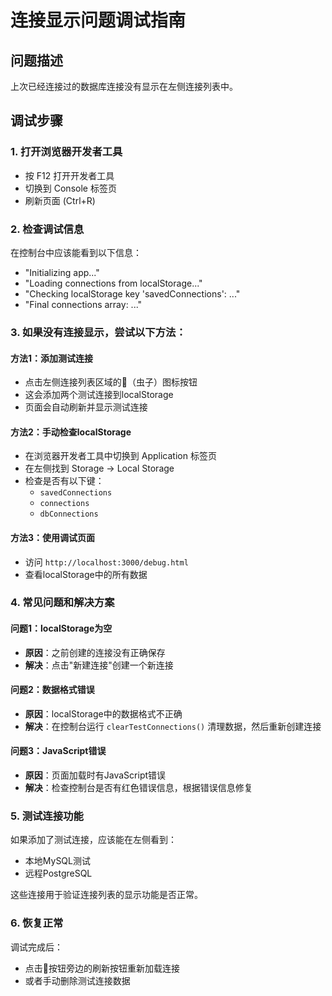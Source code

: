 # 连接显示问题调试指南

## 问题描述
上次已经连接过的数据库连接没有显示在左侧连接列表中。

## 调试步骤

### 1. 打开浏览器开发者工具
- 按 F12 打开开发者工具
- 切换到 Console 标签页
- 刷新页面 (Ctrl+R)

### 2. 检查调试信息
在控制台中应该能看到以下信息：
- "Initializing app..."
- "Loading connections from localStorage..."
- "Checking localStorage key 'savedConnections': ..."
- "Final connections array: ..."

### 3. 如果没有连接显示，尝试以下方法：

#### 方法1：添加测试连接
- 点击左侧连接列表区域的🐛（虫子）图标按钮
- 这会添加两个测试连接到localStorage
- 页面会自动刷新并显示测试连接

#### 方法2：手动检查localStorage
- 在浏览器开发者工具中切换到 Application 标签页
- 在左侧找到 Storage -> Local Storage
- 检查是否有以下键：
  - `savedConnections`
  - `connections`
  - `dbConnections`

#### 方法3：使用调试页面
- 访问 `http://localhost:3000/debug.html`
- 查看localStorage中的所有数据

### 4. 常见问题和解决方案

#### 问题1：localStorage为空
- **原因**：之前创建的连接没有正确保存
- **解决**：点击"新建连接"创建一个新连接

#### 问题2：数据格式错误
- **原因**：localStorage中的数据格式不正确
- **解决**：在控制台运行 `clearTestConnections()` 清理数据，然后重新创建连接

#### 问题3：JavaScript错误
- **原因**：页面加载时有JavaScript错误
- **解决**：检查控制台是否有红色错误信息，根据错误信息修复

### 5. 测试连接功能
如果添加了测试连接，应该能在左侧看到：
- 本地MySQL测试
- 远程PostgreSQL

这些连接用于验证连接列表的显示功能是否正常。

### 6. 恢复正常
调试完成后：
- 点击🐛按钮旁边的刷新按钮重新加载连接
- 或者手动删除测试连接数据
